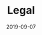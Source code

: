 ---
order: 0
title: 'Legal'
date: '2019-09-07'
description: 'RedCarpet - Get Instant Credit | Legal'
---